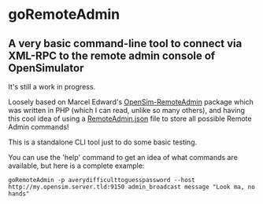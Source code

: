 # goRemoteAdmin
## A very basic command-line tool to connect via XML-RPC to the remote admin console of OpenSimulator

It's still a work in progress.

Loosely based on Marcel Edward's [OpenSim-RemoteAdmin](https://github.com/MarcelEdward/OpenSim-RemoteAdmin/) package which was written in PHP (which I can read, unlike so many others), and having this cool idea of using a [RemoteAdmin.json](./RemoteAdmin.json) file to store all possible Remote Admin commands!

This is a standalone CLI tool just to do some basic testing.

You can use the 'help' command to get an idea of what commands are available, but here is a complete example:

`goRemoteAdmin -p averydifficulttoguesspassword --host http://my.opensim.server.tld:9150 admin_broadcast message "Look ma, no hands"`